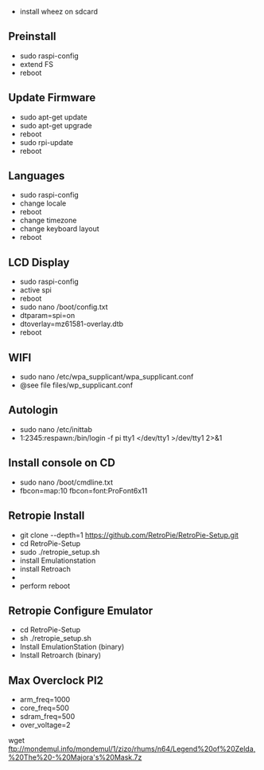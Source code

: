 - install wheez on sdcard

## Preinstall
- sudo raspi-config
- extend FS
- reboot

## Update Firmware
- sudo apt-get update
- sudo apt-get upgrade
- reboot
- sudo rpi-update
- reboot

## Languages
- sudo raspi-config
- change locale
- reboot
- change timezone
- change keyboard layout
- reboot

## LCD Display
- sudo raspi-config
- active spi
- reboot
- sudo nano /boot/config.txt
- dtparam=spi=on
- dtoverlay=mz61581-overlay.dtb
- reboot

## WIFI
- sudo nano /etc/wpa_supplicant/wpa_supplicant.conf
- @see file files/wp_supplicant.conf

## Autologin
- sudo nano /etc/inittab
- 1:2345:respawn:/bin/login -f pi tty1 </dev/tty1 >/dev/tty1 2>&1

## Install console on CD
- sudo nano /boot/cmdline.txt
- fbcon=map:10 fbcon=font:ProFont6x11

## Retropie Install
- git clone --depth=1 https://github.com/RetroPie/RetroPie-Setup.git
- cd RetroPie-Setup
- sudo ./retropie_setup.sh
- install Emulationstation
- install Retroach
- 
- perform reboot

## Retropie Configure Emulator
- cd RetroPie-Setup
- sh ./retropie_setup.sh
- Install EmulationStation (binary)
- Install Retroarch (binary)

## Max Overclock PI2
- arm_freq=1000
- core_freq=500
- sdram_freq=500
- over_voltage=2


wget ftp://mondemul.info/mondemul/1/zizo/rhums/n64/Legend%20of%20Zelda,%20The%20-%20Majora's%20Mask.7z
